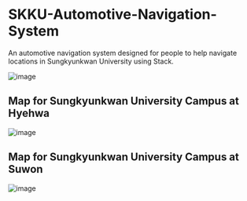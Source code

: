 # SKKU-Automotive-Navigation-System
An automotive navigation system designed for people to help navigate locations in Sungkyunkwan University using Stack.

![image](https://github.com/user-attachments/assets/31e03caa-d7a0-45f9-8dd6-9d86d8171976)



## Map for Sungkyunkwan University Campus at Hyehwa
![image](https://github.com/user-attachments/assets/44351f91-a200-441d-a74e-ccbf9e7a8d99)


## Map for Sungkyunkwan University Campus at Suwon
![image](https://github.com/user-attachments/assets/d0ac9809-d4e3-4e6c-aa9d-266b7da94bd5)
